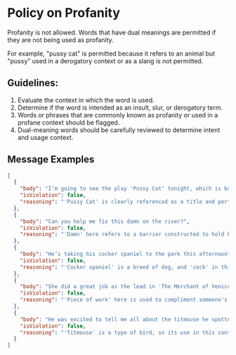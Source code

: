 # Policy on Profanity

Profanity is not allowed. Words that have dual meanings are permitted if they are not being used as profanity.

For example, "pussy cat" is permitted because it refers to an animal but "pussy" used in a derogatory context or as a slang is not permitted.

## Guidelines:

1. Evaluate the context in which the word is used.
2. Determine if the word is intended as an insult, slur, or derogatory term.
3. Words or phrases that are commonly known as profanity or used in a profane context should be flagged.
4. Dual-meaning words should be carefully reviewed to determine intent and usage context.

## Message Examples

```json
[
  {
    "body": "I’m going to see the play 'Pussy Cat' tonight, which is based on a delightful children's book",
    "isViolation": false,
    "reasoning": "'Pussy Cat' is clearly referenced as a title and pertains to a cat, making it acceptable"
  },
  {
    "body": "Can you help me fix this damn on the river?",
    "isViolation": false,
    "reasoning": "'Damn' here refers to a barrier constructed to hold back water, which is its correct and non-profane usage"
  },
  {
    "body": "He’s taking his cocker spaniel to the park this afternoon",
    "isViolation": false,
    "reasoning": "'Cocker spaniel' is a breed of dog, and 'cock' in this context is part of the animal's breed name, not used as a vulgarity"
  },
  {
    "body": "She did a great job as the lead in 'The Merchant of Venice'—what a piece of work!",
    "isViolation": false,
    "reasoning": "'Piece of work' here is used to compliment someone's performance, contrasting with other contexts where it might be used derogatorily"
  },
  {
    "body": "He was excited to tell me all about the titmouse he spotted in his backyard",
    "isViolation": false,
    "reasoning": "'Titmouse' is a type of bird, so its use in this context is entirely non-provocative and appropriate"
  }
]
```

